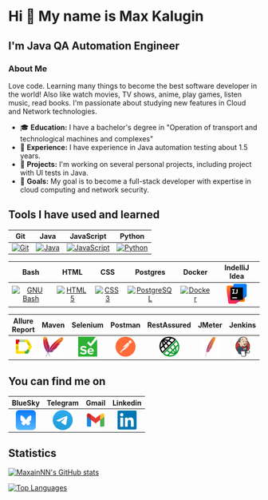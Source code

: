 Hi 👋 My name is Max Kalugin
============================

I'm Java QA Automation Engineer
------------------

### About Me

Love code. Learning many things to become the best software developer in the world! Also like watch movies, TV shows, anime, play games, listen music, read books. I'm passionate about studying new features in Cloud and Network technologies.

- 🎓 **Education:** I have a bachelor's degree in "Operation of transport and technological machines and complexes"
- 💼 **Experience:** I have experience in Java automation testing about 1.5 years.
- 🚀 **Projects:** I'm working on several personal projects, including project with UI tests in Java.
- 🌱 **Goals:** My goal is to become a full-stack developer with expertise in cloud computing and network security.

## Tools I have used and learned

<p align="left">
  
[//]: # (  Primary:)

|Git|Java|JavaScript|Python|
|:----------------------------------------------------------------------------------------------------------------------------------------------------------------------------------------------------------------------------:|:--------------------------------------------------------------------------------------------------------------------------------------------------------------------------------------------------------------------------------------:|:-----------------------------------------------------------------------------------------------------------------------------------------------------------------------------------------------------------------------------------------------------------------------------:|:-------------------------------------------------------------------------------------------------------------------------------------------------------------------------------------------------------------------------------------:|
| <a href="https://git-scm.com/" target="_blank" rel="noreferrer"><img src="https://raw.githubusercontent.com/danielcranney/readme-generator/main/public/icons/skills/git-colored.svg" width="40" height="40" alt="Git" /></a> | <a href="https://www.oracle.com/java/" target="_blank" rel="noreferrer"><img src="https://raw.githubusercontent.com/danielcranney/readme-generator/main/public/icons/skills/java-colored.svg" width="40" height="40" alt="Java" /></a> | <a href="https://developer.mozilla.org/en-US/docs/Web/JavaScript" target="_blank" rel="noreferrer"><img src="https://raw.githubusercontent.com/danielcranney/readme-generator/main/public/icons/skills/javascript-colored.svg" width="40" height="40" alt="JavaScript" /></a> | <a href="https://www.python.org/" target="_blank" rel="noreferrer"><img src="https://raw.githubusercontent.com/danielcranney/readme-generator/main/public/icons/skills/python-colored.svg" width="40" height="40" alt="Python" /></a> 

[//]: # (  Secondary:)

|Bash|HTML|CSS|Postgres|Docker|IndelliJ Idea|
|:----:|:----:|:----:|:----:|:----:|:----:|
|  <a href="https://www.gnu.org/software/bash/" target="_blank" rel="noreferrer"><img src="https://raw.githubusercontent.com/danielcranney/readme-generator/main/public/icons/skills/gnubash.svg" width="40" height="40" alt="GNU Bash" /></a>|<a href="https://developer.mozilla.org/en-US/docs/Glossary/HTML5" target="_blank" rel="noreferrer"><img src="https://raw.githubusercontent.com/danielcranney/readme-generator/main/public/icons/skills/html5-colored.svg" width="40" height="40" alt="HTML5" /></a>|<a href="https://www.w3.org/TR/CSS/#css" target="_blank" rel="noreferrer"><img src="https://raw.githubusercontent.com/danielcranney/readme-generator/main/public/icons/skills/css3-colored.svg" width="40" height="40" alt="CSS3" /></a>|<a href="https://www.postgresql.org/" target="_blank" rel="noreferrer"><img src="https://raw.githubusercontent.com/danielcranney/readme-generator/main/public/icons/skills/postgresql-colored.svg" width="40" height="40" alt="PostgreSQL" /></a>|<a href="https://www.docker.com/" target="_blank" rel="noreferrer"><img src="https://raw.githubusercontent.com/danielcranney/readme-generator/main/public/icons/skills/docker-colored.svg" width="40" height="40" alt="Docker" /></a>|<a href="https://www.jetbrains.com/idea/" target="_blank" rel="noreferrer"><img src="images/idea_icon.png" width="40" height="40" alt="Idea" /></a>

[//]: # (  I am work a lot with:)

|Allure Report|Maven|Selenium|Postman|RestAssured|JMeter|Jenkins|WebStorm|Gitlab|
|:----:|:----:|:----:|:----:|:----:|:----:|:----:|:----:|:----:|
|  <a href="https://allurereport.org/" target="_blank" rel="noreferrer"><img src="images/allure_r.png" width="40" height="40" alt="Allure" /></a>|<a href="https://maven.apache.org/" target="_blank" rel="noreferrer"><img src="images/maven_icon_new.png" width="40" height="40" alt="Maven" /></a>|<a href="https://www.selenium.dev/" target="_blank" rel="noreferrer"><img src="images/selenium_icon.svg" width="40" height="40" alt="Selenium" /></a>|<a href="https://www.postman.com/" target="_blank" rel="noreferrer"><img src="images/postman_icon.svg" width="40" height="40" alt="Postman" /></a>|<a href="https://rest-assured.io/" target="_blank" rel="noreferrer"><img src="images/restassured_icon.png" width="40" height="40" alt="RestAssured" /></a>|<a href="https://jmeter.apache.org/" target="_blank" rel="noreferrer"><img src="images/icons8-maven.png" width="40" height="40" alt="Jmeter" /></a>|<a href="https://www.jenkins.io/" target="_blank" rel="noreferrer"><img src="images/jenkins_icon_n.svg" width="40" height="40" alt="Jenkins" /></a>|<a href="https://www.jetbrains.com/webstorm/" target="_blank" rel="noreferrer"><img src="images/webst_icon_1.png" width="40" height="40" alt="Webstorm" /></a>|<a href="https://gitlab.com/MaxainNN" target="_blank" rel="noreferrer"><img src="images/gitlab_icon.webp" width="40" height="40" alt="Gitlab"></a>
  
</p>

[//]: # (## Like be here)

[//]: # ()
[//]: # ( <a href="https://open.spotify.com/user/31ytrz4yuqfh6tzmh47qeop2sjky" target="_blank" rel="noreferrer"><img src="images/spotify_icon.png" width="40" height="40" alt="Spotify"></a> <a href="https://bastyon.com/maxain" target="_blank" rel="noreferrer"><img src="images/bastyon_icon.jpg" width="40" height="40" alt="Bastyon"></a> <a href="https://shikimori.one/IMax-kun" target="_blank" rel="noreferrer"><img src="images/shikimori-icon.png" width="40" height="40" alt="Shikimori"></a> </p>)

## You can find me on

| BlueSky | Telegram | Gmail | Linkedin |
|:-------:|:--------:|:-----:|:--------:|
|<a href="https://bsky.app/profile/maxain.bsky.social" target="blank"><img align="center" src="images/bluesky_icon.webp" alt="bs_icon" height="40" width="40" /></a>|<a href="https://t.me/maxain" target="blank"><img align="center" src="images/tg_n_icon.webp" alt="tg_icon" height="40" width="40" /></a>|<a href="mailto:imenolys23@gmail.com" target="blank"><img align="center" src="images/gmail_icon.svg" alt="gmail_icon" height="40" width="40" /></a>|<a href="https://www.linkedin.com/in/#/" target="blank"><img align="center" src="images/linkedin_icon.svg" alt="linkedin_icon" height="40" width="40" /></a>|

[//]: # (<p align="left">)

[//]: # (<a href="https://bsky.app/profile/maxain.bsky.social" target="blank"><img align="center" src="images/bluesky_icon.webp" alt="bs_icon" height="40" width="40" /></a>)

[//]: # (<a href="https://t.me/maxain" target="blank"><img align="center" src="images/tg_n_icon.webp" alt="tg_icon" height="40" width="40" /></a>)

[//]: # (<a href="mailto:imenolys23@gmail.com" target="blank"><img align="center" src="images/gmail_icon.svg" alt="gmail_icon" height="40" width="40" /></a>)

[//]: # (<a href="https://www.linkedin.com/in/#/" target="blank"><img align="center" src="images/linkedin_icon.svg" alt="linkedin_icon" height="40" width="40" /></a>)

[//]: # (</p>)

## Statistics

<a href="http://www.github.com/MaxainNN"><img src="https://github-readme-stats.vercel.app/api?username=MaxainNN&show_icons=true&hide=&count_private=true&title_color=ef4444&text_color=ffffff&icon_color=ef4444&bg_color=0f172a&hide_border=true&show_icons=true" alt="MaxainNN's GitHub stats" /></a>

<a href="https://github.com/MaxainNN" align="left"><img src="https://github-readme-stats.vercel.app/api/top-langs/?username=MaxainNN&langs_count=10&title_color=ef4444&text_color=ffffff&icon_color=ef4444&bg_color=0f172a&hide_border=true&locale=en&custom_title=Top%20%Languages" alt="Top Languages" /></a>

[//]: # (![]&#40;https://github-profile-summary-cards.vercel.app/api/cards/profile-details?username=MaxainNN-F&theme=merko&#41;)

[//]: # (![]&#40;https://github-profile-summary-cards.vercel.app/api/cards/profile-details?username=MaxainNN-Fo&theme=merko&#41;)

[//]: # (![]&#40;https://github-profile-summary-cards.vercel.app/api/cards/most-commit-language?username=MaxainNN-F&theme=merko&#41;)

[//]: # (![]&#40;https://github-profile-summary-cards.vercel.app/api/cards/repos-per-language?username=MaxainNN-F&theme=merko&#41;)

[//]: # (![]&#40;https://github-profile-summary-cards.vercel.app/api/cards/stats?username=MaxainNN-F&theme=merko&#41;)

[//]: # (![]&#40;https://github-profile-summary-cards.vercel.app/api/cards/productive-time?username=MaxainNN-F&theme=merko&#41;)

